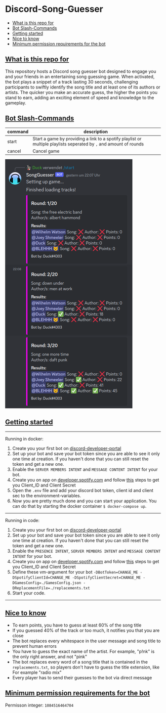 # Discord-Song-Guesser

- [What is this repo for](#what-is-this-repo-for)
- [Bot Slash-Commands](#bot-slash-commands)
- [Getting started](#getting-started)
- [Nice to know](#nice-to-know)
- [Minimum permission requirements for the bot](#minimum-permission-requirements-for-the-bot)

## [What is this repo for](#what-is-this-repo-for)

This repository hosts a Discord song guesser bot designed to engage you and your friends in an entertaining song guessing game. When activated, the bot plays a snippet of a track lasting 30 seconds, challenging participants to swiftly identify the song title and at least one of its authors or artists. The quicker you make an accurate guess, the higher the points you stand to earn, adding an exciting element of speed and knowledge to the gameplay.

## [Bot Slash-Commands](#bot-slash-commands)

|command|description|
|---|---|
|start|Start a game by providing a link to a spotify playlist or multiple playlists seperated by `,` and amount of rounds|
|cancel|Cancel game|

![image1](./img/image1.png)

## [Getting started](#getting-started)

---
Running in docker:

1. Create you your first bot on [discord-developer-portal](https://discord.com/developers/applications)
2. Set up your bot and save your bot token since you are able to see it only one time at creation. If you haven't done that you can still reset the token and get a new one.
3. Enable the `SERVER MEMBERS INTENT`  and `MESSAGE CONTENT INTENT` for your bot.
4. Create you on app on [developer.spotify.com](https://developer.spotify.com/dashboard) and follow [this](https://developer.spotify.com/documentation/web-api/tutorials/getting-started#create-an-app) steps to get you Client_ID and Client Secret
5. Open the `.env` file and add your discord bot token, client id and client sec to the environment-variables.
6. Now you are pretty much done and you can start your application. You can do that by starting the docker container `$ docker-compose up`.

---
Running in code:

1. Create you your first bot on [discord-developer-portal](https://discord.com/developers/applications)
2. Set up your bot and save your bot token since you are able to see it only one time at creation. If you haven't done that you can still reset the token and get a new one.
3. Enable the `PRESENCE INTENT`, `SERVER MEMBERS INTENT`  and `MESSAGE CONTENT INTENT` for your bot.
4. Create you on app on [developer.spotify.com](https://developer.spotify.com/dashboard) and follow [this](https://developer.spotify.com/documentation/web-api/tutorials/getting-started#create-an-app) steps to get you Client_ID and Client Secret
5. Define these vm-argument for your bot `-DBotToken=CHANGE_ME -DSpotifyClientId=CHANGE_ME -DSpotifyClientSecret=CHANGE_ME -DGamesConfig=./GamesConfig.json -DReplacementFile=./replacements.txt`
6. Start your code.

---

## [Nice to know](#nice-to-know)

- To earn points, you have to guess at least 60% of the song title
- If you guessed 40% of the track or too much, it notifies you that you are close
- The bot replaces every whitespace in the user message and song title to prevent human errors
- You have to guess the exact name of the artist. For example, "p!nk" is the only right answer, and not "pink"
- The bot replaces every word of a song title that is contained in the `replacements.txt`, so players don't have to guess the title extension, like For example "radio mix"
- Every player has to send their guesses to the bot via direct message

## [Minimum permission requirements for the bot](#minimum-permission-requirements-for-the-bot)

Permisson integer: `1084516464704`
